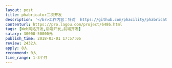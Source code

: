 ```yaml
---                
layout: post       
title: phabricator二次开发           
description: '</br>工作内容：针对  https://github.com/phacility/phabricator 做二次开发</br>包括：评价模板、批量发任务等</br>人员要求：需要具备至少5年以上PHP经验</br>'     
contenturl: https://pro.lagou.com/project/6486.html      
tags: [Web网站开发,后端开发,前端开发]            
salary: 30000-50000元          
publish_time: 2018-03-01 17:57:06         
review: 2432人                   
apply: 8人                   
recommend: 0人                   
time_range: 1-3个月              
---                 
```

